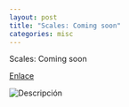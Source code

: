 ```yaml
---
layout: post
title: "Scales: Coming soon"
categories: misc
---
```


Scales: Coming soon

[Enlace](https://)

![Descripción](images/nombreimagen.png)
